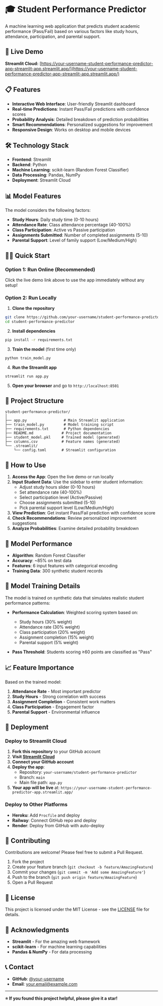 # 🎓 Student Performance Predictor

A machine learning web application that predicts student academic performance (Pass/Fail) based on various factors like study hours, attendance, participation, and parental support.

## 🚀 Live Demo

**Streamlit Cloud:** [https://your-username-student-performance-predictor-app-streamlit-app.streamlit.app/](https://your-username-student-performance-predictor-app-streamlit-app.streamlit.app/)

## 📋 Features

- **Interactive Web Interface**: User-friendly Streamlit dashboard
- **Real-time Predictions**: Instant Pass/Fail predictions with confidence scores
- **Probability Analysis**: Detailed breakdown of prediction probabilities
- **Smart Recommendations**: Personalized suggestions for improvement
- **Responsive Design**: Works on desktop and mobile devices

## 🛠️ Technology Stack

- **Frontend**: Streamlit
- **Backend**: Python
- **Machine Learning**: scikit-learn (Random Forest Classifier)
- **Data Processing**: Pandas, NumPy
- **Deployment**: Streamlit Cloud

## 📊 Model Features

The model considers the following factors:

- **Study Hours**: Daily study time (0-10 hours)
- **Attendance Rate**: Class attendance percentage (40-100%)
- **Class Participation**: Active vs Passive participation
- **Assignments Submitted**: Number of completed assignments (5-10)
- **Parental Support**: Level of family support (Low/Medium/High)

## 🏃‍♂️ Quick Start

### Option 1: Run Online (Recommended)
Click the live demo link above to use the app immediately without any setup!

### Option 2: Run Locally

1. **Clone the repository**
```bash
git clone https://github.com/your-username/student-performance-predictor.git
cd student-performance-predictor
```

2. **Install dependencies**
```bash
pip install -r requirements.txt
```

3. **Train the model** (first time only)
```bash
python train_model.py
```

4. **Run the Streamlit app**
```bash
streamlit run app.py
```

5. **Open your browser** and go to `http://localhost:8501`

## 📁 Project Structure

```
student-performance-predictor/
│
├── app.py                 # Main Streamlit application
├── train_model.py         # Model training script
├── requirements.txt       # Python dependencies
├── README.md             # Project documentation
├── student_model.pkl     # Trained model (generated)
├── columns.csv           # Feature names (generated)
└── .streamlit/
    └── config.toml       # Streamlit configuration
```

## 🎯 How to Use

1. **Access the App**: Open the live demo or run locally
2. **Input Student Data**: Use the sidebar to enter student information:
   - Adjust study hours slider (0-10 hours)
   - Set attendance rate (40-100%)
   - Select participation level (Active/Passive)
   - Choose assignments submitted (5-10)
   - Pick parental support level (Low/Medium/High)
3. **View Prediction**: Get instant Pass/Fail prediction with confidence score
4. **Check Recommendations**: Review personalized improvement suggestions
5. **Analyze Probabilities**: Examine detailed probability breakdown

## 🧠 Model Performance

- **Algorithm**: Random Forest Classifier
- **Accuracy**: ~85% on test data
- **Features**: 6 input features with categorical encoding
- **Training Data**: 300 synthetic student records

## 🔧 Model Training Details

The model is trained on synthetic data that simulates realistic student performance patterns:

- **Performance Calculation**: Weighted scoring system based on:
  - Study hours (30% weight)
  - Attendance rate (30% weight) 
  - Class participation (20% weight)
  - Assignment completion (15% weight)
  - Parental support (5% weight)

- **Pass Threshold**: Students scoring ≥60 points are classified as "Pass"

## 📈 Feature Importance

Based on the trained model:
1. **Attendance Rate** - Most important predictor
2. **Study Hours** - Strong correlation with success
3. **Assignment Completion** - Consistent work matters
4. **Class Participation** - Engagement factor
5. **Parental Support** - Environmental influence

## 🚀 Deployment

### Deploy to Streamlit Cloud

1. **Fork this repository** to your GitHub account
2. **Visit [Streamlit Cloud](https://streamlit.io/cloud)**
3. **Connect your GitHub account**
4. **Deploy the app**:
   - Repository: `your-username/student-performance-predictor`
   - Branch: `main`
   - Main file path: `app.py`
5. **Your app will be live** at: `https://your-username-student-performance-predictor-app.streamlit.app/`

### Deploy to Other Platforms

- **Heroku**: Add `Procfile` and deploy
- **Railway**: Connect GitHub repo and deploy
- **Render**: Deploy from GitHub with auto-deploy

## 🤝 Contributing

Contributions are welcome! Please feel free to submit a Pull Request.

1. Fork the project
2. Create your feature branch (`git checkout -b feature/AmazingFeature`)
3. Commit your changes (`git commit -m 'Add some AmazingFeature'`)
4. Push to the branch (`git push origin feature/AmazingFeature`)
5. Open a Pull Request

## 📝 License

This project is licensed under the MIT License - see the [LICENSE](LICENSE) file for details.

## 🙏 Acknowledgments

- **Streamlit** - For the amazing web framework
- **scikit-learn** - For machine learning capabilities
- **Pandas & NumPy** - For data processing

## 📞 Contact

- **GitHub**: [@your-username](https://github.com/your-username)
- **Email**: your.email@example.com

---

**⭐ If you found this project helpful, please give it a star!**